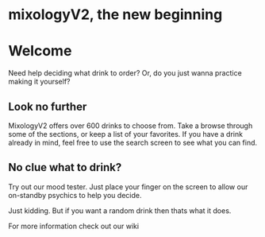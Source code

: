 # mixologyV2, the new beginning

# Welcome

Need help deciding what drink to order? Or, do you just wanna practice making it yourself? 

## Look no further

MixologyV2 offers over 600 drinks to choose from. Take a browse through some of the sections, or keep a list of your favorites.
If you have a drink already in mind, feel free to use the search screen to see what you can find.

## No clue what to drink?

Try out our mood tester. Just place your finger on the screen to allow our on-standby psychics to help you decide. 

Just kidding. But if you want a random drink then thats what it does.


For more information check out our wiki

